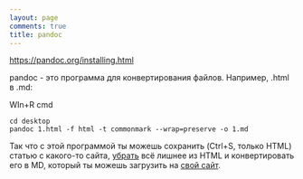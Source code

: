 ```yaml
---
layout: page
comments: true
title: pandoc
---
```


<https://pandoc.org/installing.html>

pandoc - это программа для конвертирования файлов. Например, .html в .md:

WIn+R cmd

```
cd desktop
pandoc 1.html -f html -t commonmark --wrap=preserve -o 1.md
```

Так что с этой программой ты можешь сохранить (Ctrl+S, только HTML) статью с какого-то сайта, [убрать](https://notepad-plus-plus.org/downloads/) всё лишнее из HTML и конвертировать его в MD, который ты можешь загрузить на [свой сайт](/ru/jekyll).